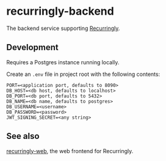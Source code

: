 # recurringly-backend

The backend service supporting [Recurringly](https://recurringly.xyz).

## Development

Requires a Postgres instance running locally.

Create an `.env` file in project root with the following contents:

```
PORT=<application port, defaults to 8090>
DB_HOST=<db host, defaults to localhost>
DB_PORT=<db port, defaults to 5432>
DB_NAME=<db name, defaults to postgres>
DB_USERNAME=<username>
DB_PASSWORD=<password>
JWT_SIGNING_SECRET=<any string>
```

## See also
[recurringly-web](https://github.com/jesper-nord/recurringly-web), the web frontend for Recurringly.

